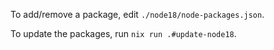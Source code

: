 To add/remove a package, edit `./node18/node-packages.json`.

To update the packages, run `nix run .#update-node18`.
